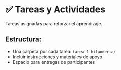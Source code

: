 # ✅ Tareas y Actividades

Tareas asignadas para reforzar el aprendizaje.

## Estructura:
- Una carpeta por cada tarea: `tarea-1-hilanderia/`
- Incluir instrucciones y materiales de apoyo
- Espacio para entregas de participantes
